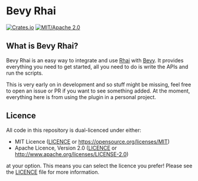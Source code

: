 # Bevy Rhai

[![Crates.io](https://img.shields.io/crates/v/bevy_rhai.svg)](https://crates.io/crates/rhai)
[![MIT/Apache 2.0](https://img.shields.io/badge/license-MIT%20OR%20Apache%202.0-blue.svg)](./LICENCE)

## What is Bevy Rhai?

Bevy Rhai is an easy way to integrate and use [Rhai] with [Bevy]. It provides
everything you need to get started, all you need to do is write the APIs and run
the scripts.

This is very early on in development and so stuff might be missing, feel free to
open an issue or PR if you want to see something added. At the moment, everything
here is from using the plugin in a personal project.

## Licence

All code in this repository is dual-licenced under either:

- MIT Licence ([LICENCE] or <https://opensource.org/licenses/MIT>)
- Apache Licence, Version 2.0 ([LICENCE] or <http://www.apache.org/licenses/LICENSE-2.0>)

at your option. This means you can select the licence you prefer! Please see the
[LICENCE] file for more information.

[Rhai]: https://github.com/rhaiscript/rhai
[Bevy]: https://github.com/bevyengine/bevy
[LICENCE]: ./LICENCE
